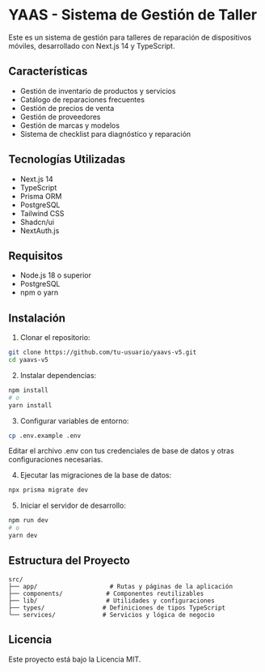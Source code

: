 # YAAS - Sistema de Gestión de Taller

Este es un sistema de gestión para talleres de reparación de dispositivos móviles, desarrollado con Next.js 14 y TypeScript.

## Características

- Gestión de inventario de productos y servicios
- Catálogo de reparaciones frecuentes
- Gestión de precios de venta
- Gestión de proveedores
- Gestión de marcas y modelos
- Sistema de checklist para diagnóstico y reparación

## Tecnologías Utilizadas

- Next.js 14
- TypeScript
- Prisma ORM
- PostgreSQL
- Tailwind CSS
- Shadcn/ui
- NextAuth.js

## Requisitos

- Node.js 18 o superior
- PostgreSQL
- npm o yarn

## Instalación

1. Clonar el repositorio:
```bash
git clone https://github.com/tu-usuario/yaavs-v5.git
cd yaavs-v5
```

2. Instalar dependencias:
```bash
npm install
# o
yarn install
```

3. Configurar variables de entorno:
```bash
cp .env.example .env
```
Editar el archivo .env con tus credenciales de base de datos y otras configuraciones necesarias.

4. Ejecutar las migraciones de la base de datos:
```bash
npx prisma migrate dev
```

5. Iniciar el servidor de desarrollo:
```bash
npm run dev
# o
yarn dev
```

## Estructura del Proyecto

```
src/
├── app/                    # Rutas y páginas de la aplicación
├── components/            # Componentes reutilizables
├── lib/                   # Utilidades y configuraciones
├── types/                # Definiciones de tipos TypeScript
└── services/             # Servicios y lógica de negocio
```

## Licencia

Este proyecto está bajo la Licencia MIT.
